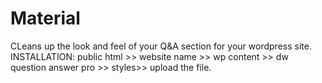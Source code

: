 # Material
CLeans up the look and feel of your Q&A section for your wordpress site. INSTALLATION: public html >> website name >> wp content >> dw question answer pro >> styles>> upload the file. 
